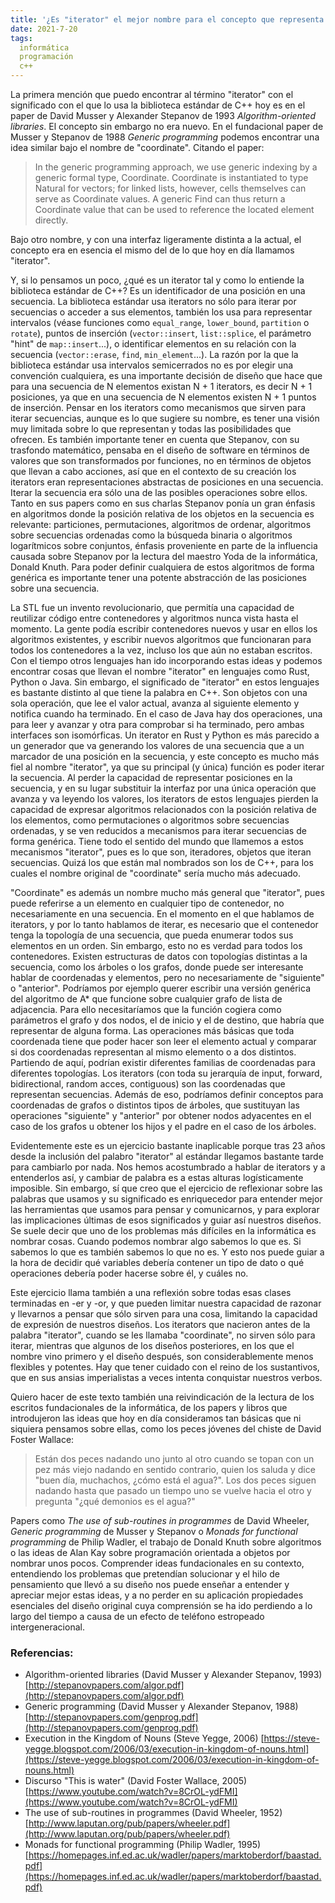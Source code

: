 ```yaml
---
title: '¿Es "iterator" el mejor nombre para el concepto que representa en C++?'
date: 2021-7-20
tags:
  informática
  programación
  c++
---
```

La primera mención que puedo encontrar al término "iterator" con el significado con el que lo usa la biblioteca estándar de C++ hoy es en el paper de David Musser y Alexander Stepanov de 1993 *Algorithm-oriented libraries*. El concepto sin embargo no era nuevo. En el fundacional paper de Musser y Stepanov de 1988 *Generic programming* podemos encontrar una idea similar bajo el nombre de "coordinate". Citando el paper:

> In the generic programming approach, we use generic indexing by a generic formal type, Coordinate. Coordinate is instantiated to type Natural for vectors; for linked lists, however, cells themselves can serve as Coordinate values. A generic Find can thus return a Coordinate value that can be used to reference the located element directly.

Bajo otro nombre, y con una interfaz ligeramente distinta a la actual, el concepto era en esencia el mismo del de lo que hoy en día llamamos "iterator".

Y, si lo pensamos un poco, ¿qué es un iterator tal y como lo entiende la biblioteca estándar de C++? Es un identificador de una posición en una secuencia. La biblioteca estándar usa iterators no sólo para iterar por secuencias o acceder a sus elementos, también los usa para representar intervalos (véase funciones como `equal_range`, `lower_bound`, `partition` o `rotate`), puntos de inserción (`vector::insert`, `list::splice`, el parámetro "hint" de `map::insert`...), o identificar elementos en su relación con la secuencia (`vector::erase`, `find`, `min_element`...). La razón por la que la biblioteca estándar usa intervalos semicerrados no es por elegir una convención cualquiera, es una importante decisión de diseño que hace que para una secuencia de N elementos existan N + 1 iterators, es decir N + 1 posiciones, ya que en una secuencia de N elementos existen N + 1 puntos de inserción. Pensar en los iterators como mecanismos que sirven para iterar secuencias, aunque es lo que sugiere su nombre, es tener una visión muy limitada sobre lo que representan y todas las posibilidades que ofrecen. Es también importante tener en cuenta que Stepanov, con su trasfondo matemático, pensaba en el diseño de software en términos de valores que son transformados por funciones, no en términos de objetos que llevan a cabo acciones, así que en el contexto de su creación los iterators eran representaciones abstractas de posiciones en una secuencia. Iterar la secuencia era sólo una de las posibles operaciones sobre ellos. Tanto en sus papers como en sus charlas Stepanov ponía un gran énfasis en algoritmos donde la posición relativa de los objetos en la secuencia es relevante: particiones, permutaciones, algoritmos de ordenar, algoritmos sobre secuencias ordenadas como la búsqueda binaria o algoritmos logarítmicos sobre conjuntos, énfasis proveniente en parte de la influencia causada sobre Stepanov por la lectura del maestro Yoda de la informática, Donald Knuth. Para poder definir cualquiera de estos algoritmos de forma genérica es importante tener una potente abstracción de las posiciones sobre una secuencia.

La STL fue un invento revolucionario, que permitía una capacidad de reutilizar código entre contenedores y algoritmos nunca vista hasta el momento. La gente podía escribir contenedores nuevos y usar en ellos los algoritmos existentes, y escribir nuevos algoritmos que funcionaran para todos los contenedores a la vez, incluso los que aún no estaban escritos. Con el tiempo otros lenguajes han ido incorporando estas ideas y podemos encontrar cosas que llevan el nombre "iterator" en lenguajes como Rust, Python o Java. Sin embargo, el significado de "iterator" en estos lenguajes es bastante distinto al que tiene la palabra en C++. Son objetos con una sola operación, que lee el valor actual, avanza al siguiente elemento y notifica cuando ha terminado. En el caso de Java hay dos operaciones, una para leer y avanzar y otra para comprobar si ha terminado, pero ambas interfaces son isomórficas. Un iterator en Rust y Python es más parecido a un generador que va generando los valores de una secuencia que a un marcador de una posición en la secuencia, y este concepto es mucho más fiel al nombre "iterator", ya que su principal (y única) función es poder iterar la secuencia. Al perder la capacidad de representar posiciones en la secuencia, y en su lugar substituir la interfaz por una única operación que avanza y va leyendo los valores, los iterators de estos lenguajes pierden la capacidad de expresar algoritmos relacionados con la posición relativa de los elementos, como permutaciones o algoritmos sobre secuencias ordenadas, y se ven reducidos a mecanismos para iterar secuencias de forma genérica. Tiene todo el sentido del mundo que llamemos a estos mecanismos "iterator", pues es lo que son, iteradores, objetos que iteran secuencias. Quizá los que están mal nombrados son los de C++, para los cuales el nombre original de "coordinate" sería mucho más adecuado.

"Coordinate" es además un nombre mucho más general que "iterator", pues puede referirse a un elemento en cualquier tipo de contenedor, no necesariamente en una secuencia. En el momento en el que hablamos de iterators, y por lo tanto hablamos de iterar, es necesario que el contenedor tenga la topología de una secuencia, que pueda enumerar todos sus elementos en un orden. Sin embargo, esto no es verdad para todos los contenedores. Existen estructuras de datos con topologías distintas a la secuencia, como los árboles o los grafos, donde puede ser interesante hablar de coordenadas y elementos, pero no necesariamente de "siguiente" o "anterior". Podríamos por ejemplo querer escribir una versión genérica del algoritmo de A\* que funcione sobre cualquier grafo de lista de adjacencia. Para ello necesitaríamos que la función cogiera como parámetros el grafo y dos nodos, el de inicio y el de destino, que habría que representar de alguna forma. Las operaciones más básicas que toda coordenada tiene que poder hacer son leer el elemento actual y comparar si dos coordenadas representan al mismo elemento o a dos distintos. Partiendo de aquí, podrían existir diferentes familias de coordenadas para diferentes topologías. Los iterators (con toda su jerarquía de input, forward, bidirectional, random acces, contiguous) son las coordenadas que representan secuencias. Además de eso, podríamos definir conceptos para coordenadas de grafos o distintos tipos de árboles, que sustituyan las operaciones "siguiente" y "anterior" por obtener nodos adyacentes en el caso de los grafos u obtener los hijos y el padre en el caso de los árboles.

Evidentemente este es un ejercicio bastante inaplicable porque tras 23 años desde la inclusión del palabro "iterator" al estándar llegamos bastante tarde para cambiarlo por nada. Nos hemos acostumbrado a hablar de iterators y a entenderlos así, y cambiar de palabra es a estas alturas logísticamente imposible. Sin embargo, sí que creo que el ejercicio de reflexionar sobre las palabras que usamos y su significado es enriquecedor para entender mejor las herramientas que usamos para pensar y comunicarnos, y para explorar las implicaciones últimas de esos significados y guiar así nuestros diseños. Se suele decir que uno de los problemas más difíciles en la informática es nombrar cosas. Cuando podemos nombrar algo sabemos lo que es. Si sabemos lo que es también sabemos lo que no es. Y esto nos puede guiar a la hora de decidir qué variables debería contener un tipo de dato o qué operaciones debería poder hacerse sobre él, y cuáles no.

Este ejercicio llama también a una reflexión sobre todas esas clases terminadas en -er y -or, y que pueden limitar nuestra capacidad de razonar y llevarnos a pensar que sólo sirven para una cosa, limitando la capacidad de expresión de nuestros diseños. Los iterators que nacieron antes de la palabra "iterator", cuando se les llamaba "coordinate", no sirven sólo para iterar, mientras que algunos de los diseños posteriores, en los que el nombre vino primero y el diseño después, son considerablemente menos flexibles y potentes. Hay que tener cuidado con el reino de los sustantivos, que en sus ansias imperialistas a veces intenta conquistar nuestros verbos.

Quiero hacer de este texto también una reivindicación de la lectura de los escritos fundacionales de la informática, de los papers y libros que introdujeron las ideas que hoy en día consideramos tan básicas que ni siquiera pensamos sobre ellas, como los peces jóvenes del chiste de David Foster Wallace:

> Están dos peces nadando uno junto al otro cuando se topan con un pez más viejo nadando en sentido contrario, quien los saluda y dice "buen día, muchachos, ¿cómo está el agua?". Los dos peces siguen nadando hasta que pasado un tiempo uno se vuelve hacia el otro y pregunta "¿qué demonios es el agua?"

Papers como *The use of sub-routines in programmes* de David Wheeler, *Generic programming* de Musser y Stepanov o *Monads for functional programming* de Philip Wadler, el trabajo de Donald Knuth sobre algoritmos o las ideas de Alan Kay sobre programación orientada a objetos por nombrar unos pocos. Comprender ideas fundacionales en su contexto, entendiendo los problemas que pretendían solucionar y el hilo de pensamiento que llevó a su diseño nos puede enseñar a entender y apreciar mejor estas ideas, y a no perder en su aplicación propiedades esenciales del diseño original cuya comprensión se ha ido perdiendo a lo largo del tiempo a causa de un efecto de teléfono estropeado intergeneracional.

### Referencias:

- Algorithm-oriented libraries (David Musser y Alexander Stepanov, 1993) [http://stepanovpapers.com/algor.pdf](http://stepanovpapers.com/algor.pdf)
- Generic programming (David Musser y Alexander Stepanov, 1988) [http://stepanovpapers.com/genprog.pdf](http://stepanovpapers.com/genprog.pdf)
- Execution in the Kingdom of Nouns (Steve Yegge, 2006) [https://steve-yegge.blogspot.com/2006/03/execution-in-kingdom-of-nouns.html](https://steve-yegge.blogspot.com/2006/03/execution-in-kingdom-of-nouns.html)
- Discurso "This is water" (David Foster Wallace, 2005) [https://www.youtube.com/watch?v=8CrOL-ydFMI](https://www.youtube.com/watch?v=8CrOL-ydFMI)
- The use of sub-routines in programmes (David Wheeler, 1952) [http://www.laputan.org/pub/papers/wheeler.pdf](http://www.laputan.org/pub/papers/wheeler.pdf)
- Monads for functional programming (Philip Wadler, 1995) [https://homepages.inf.ed.ac.uk/wadler/papers/marktoberdorf/baastad.pdf](https://homepages.inf.ed.ac.uk/wadler/papers/marktoberdorf/baastad.pdf)
